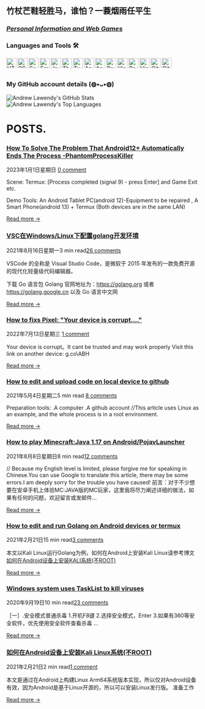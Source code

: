 ## 竹杖芒鞋轻胜马，谁怕？一蓑烟雨任平生
   
### *[Personal Information and Web Games ](https://www.depth.su/me)*

### Languages and Tools 🛠️


<img align="left" alt="HTML5" title="HTML5" width="26px" src="https://pic.imgdb.cn/item/63b6c4ddbe43e0d30e511ce4.png" />
<img align="left" alt="CSS3" title="CSS3" width="26px" src="https://pic.imgdb.cn/item/63b6c389be43e0d30e4d4ec1.png" />
<img align="left" alt="Sass" title="nodejs" width="26px" src="https://pic.imgdb.cn/item/63b6c408be43e0d30e4e40b7.png" />
<img align="left" alt="Emotion" title="Emotion" width="26px" src="https://pic.imgdb.cn/item/63b6c442be43e0d30e4ec124.png" />
<img align="left" alt="JavaScript" title="JavaScript" width="26px" src="https://pic.imgdb.cn/item/63b6c4ddbe43e0d30e511c84.png" />
<img align="left" alt="Theme UI" title="VUE" width="26px" src="https://pic.imgdb.cn/item/63b6bffcbe43e0d30e464121.png" />
<img align="left" alt="TypeScript" title="TypeScript" width="26px" src="https://pic.imgdb.cn/item/63b6c3b9be43e0d30e4da844.png" />
<img align="left" alt="Angular" title="Go" width="26px" src="https://pic.imgdb.cn/item/63b6c055be43e0d30e46f00b.png" />
<img align="left" alt="Angular Material" title="QT" width="26px" src="https://pic.imgdb.cn/item/63b6c0c5be43e0d30e47ce6f.png" />
<img align="left" alt="React" title="Android Studio" width="26px" src="https://pic.imgdb.cn/item/63b6c109be43e0d30e484d08.png" />


<img align="left" alt="Visual Studio Code" title="Visual Studio Code" width="26px" src="https://pic.imgdb.cn/item/63b6c373be43e0d30e4d270f.png" />
<img align="left" alt="React Query" title="Goland" width="26px" src="https://pic.imgdb.cn/item/63b6c14cbe43e0d30e48e435.png" />

<img align="left" alt="Visual Studio Code" title="Webstorm" width="26px" src="https://pic.imgdb.cn/item/63b6c18ebe43e0d30e495ff1.png" />
<img align="left" alt="Git" title="Git" width="26px" src="https://pic.imgdb.cn/item/63b6c408be43e0d30e4e4118.png" />
<img align="left" alt="GitHub" title="GitHub" width="26px" src="https://pic.imgdb.cn/item/63b6c442be43e0d30e4ec0df.png" />

<br />
<br />

### My GitHub account details (⁠◍⁠•⁠ᴗ⁠•⁠◍⁠)

<img alt="Andrew Lawendy's GitHub Stats" src="https://github-readme-stats-murex-two.vercel.app/api?username=inagiaden&show_icons=true&count_private=true&include_all_commits=true"/>

<br />

<img alt="Andrew Lawendy's Top Languages" src="https://github-readme-stats-murex-two.vercel.app/api/top-langs/?username=inagiaden&layout=compact&count_private=true">

# POSTS.        
  
<!-- 
1. [VSC在Windows/Linux下配置golang开发环境](https://iepdcu.blogspot.com/2021/08/vscwindowslinuxgolang.html?m=1)

2. [How to edit and upload code on local device to github](https://iepdcu.blogspot.com/2021/05/how-to-edit-and-upload-code-on-local.html?m=1)

3. [如何在Android设备上安装Kali Linux系统(不ROOT)]()

4. [How to play Minecraft:Java 1.17 or higher version on Android/PojavLauncher](https://iepdcu.blogspot.com/2021/08/how-to-play-minecraftjava-on.html?m=1)

5. [Windows system uses TaskList to kill viruses](https://iepdcu.blogspot.com/2020/09/blog-post.html)

6. [How to edit and run Golang on Android devices or termux](https://iepdcu.blogspot.com/2021/02/android.html)
-->
### [**How To Solve The Problem That Android12+ Automatically Ends The Process -PhantomProcessKiller**](/articles/2/index.html)
2023年1月1日星期日 [0 comment]()

Scene:  Termux: [Process completed (signal 9) - press Enter] and Game Exit etc.


Demo Tools:
   An Android Tablet PC(android 12)-Equipment to be repaired , A Smart Phone(android 13) + Termux (Both devices are in the same LAN)
[](/articles/2/index.html)

[Read more →](/articles/2/index.html)

### [**VSC在Windows/Linux下配置golang开发环境**](/articles/3/index.html)
2021年8月16日星期一3 min read[26 comments]()



VSCode 的全称是 Visual Studio Code，是微软于 2015 年发布的一款免费开源的现代化轻量级代码编辑器。

下载 Go 语言包
Golang 官网地址为：https://golang.org 或者 https://golang.google.cn 以及 Go 语言中文网
[](/articles/3/index.html)

[Read more →](/articles/3/index.html)


### [**How to fixs Pixel: "Your device is corrupt...."**](/articles/1.html)
2022年7月13日星期三 [1 comment]()

Your device is corrupt。It cant be trusted and may work properly
Visit this link on another device:
g.co\ABH[](/articles/1.html)

[Read more →](/articles/1.html)


### [**How to edit and upload code on local device to github**](https://www.mamihlapinatapai.com.cn/2021/05/how-to-edit-and-upload-code-on-local.html)
2021年5月4日星期二5 min read  [8 comments]()

Preparation tools:
.A computer 
.A github account
//This article uses Linux as an example, and the whole process is in a root environment.[](https://www.mamihlapinatapai.com.cn/2021/05/how-to-edit-and-upload-code-on-local.html)

[Read more →](https://www.mamihlapinatapai.com.cn/2021/05/how-to-edit-and-upload-code-on-local.html)





### [**How to play Minecraft:Java 1.17 on Android/PojavLauncher**](https://www.mamihlapinatapai.com.cn/2021/08/how-to-play-minecraftjava-on.html)
2021年8月8日星期日8 min read[12 comments]()

// Because my English level is limited, please forgive me for speaking in Chinese.You can use Google to translate this article, there may be some errors.I am deeply sorry for the trouble you have caused! 
前言：对于不少想要在安卓手机上体验MC:JAVA版的MC玩家，这里我将尽力阐述详细的做法，如果有任何的问题，欢迎留言或发邮件...[](https://www.mamihlapinatapai.com.cn/2021/08/how-to-play-minecraftjava-on.html)

[Read more →](https://www.mamihlapinatapai.com.cn/2021/08/how-to-play-minecraftjava-on.html)

### [**How to edit and run Golang on Android devices or termux**](https://www.mamihlapinatapai.com.cn/2021/02/android.html)
2021年2月21日15 min read[3 comments]()

本文以Kali Linux运行Golang为例，如何在Android上安装Kali Linux请参考博文[如何在Android设备上安装KALI系统(不ROOT)](https://www.mamihlapinatapai.com.cn/2021/02/androidkaliroot.html)[](https://www.mamihlapinatapai.com.cn/2021/02/android.html)

[Read more →](https://www.mamihlapinatapai.com.cn/2021/02/android.html)


### [**Windows system uses TaskList to kill viruses**](https://www.mamihlapinatapai.com.cn/2020/09/blog-post.html)
2020年9月19日10 min read[23 comments]()

［一］.安全模式普通杀毒
1.开机F8键 2.选择安全模式，Enter 
3.如果有360等安全软件，优先使用安全软件查看杀毒 ...[](https://www.mamihlapinatapai.com.cn/2020/09/blog-post.html)

[Read more →](https://www.mamihlapinatapai.com.cn/2020/09/blog-post.html)


### [**如何在Android设备上安装Kali Linux系统(不ROOT)**](https://www.mamihlapinatapai.com.cn/2021/02/androidkaliroot.html)
2021年2月21日2 min read[1 comment]()

本文是通过在Android上构建Linux Arm64系统版本实现，所以仅对Android设备有效，因为Android是基于Linux开源的，所以可以安装Linux发行版。 准备工作[](https://www.mamihlapinatapai.com.cn/2021/02/androidkaliroot.html)

[Read more →](https://www.mamihlapinatapai.com.cn/2021/02/androidkaliroot.html)

